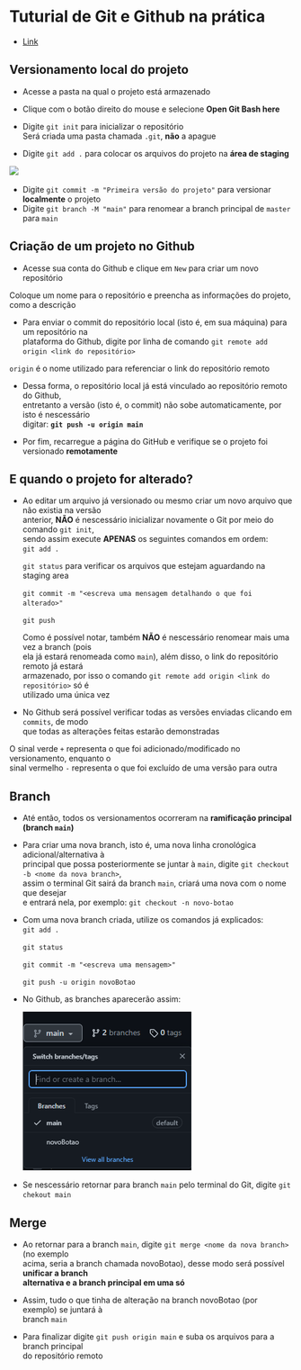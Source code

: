 # Tuturial de Git e Github na prática                   


* [Link](https://git-scm.com/downloads)
  
## Versionamento local do projeto
* Acesse a pasta na qual o projeto está armazenado
* Clique com o botão direito do mouse e selecione **Open Git Bash here**
* Digite `git init` para inicializar o repositório  
  Será criada uma pasta chamada `.git`, **não** a apague

* Digite `git add .` para colocar os arquivos do projeto na **área de staging**  
<img src="https://i1.wp.com/www.markus-gattol.name/misc/mm/si/content/git_git_add.png">  

* Digite `git commit -m "Primeira versão do projeto"` para versionar **localmente** o projeto  
* Digite `git branch -M "main"` para renomear a branch principal de `master` para `main`  
  
## Criação de um projeto no Github
* Acesse sua conta do Github e clique em `New` para criar um novo repositório
  
Coloque um nome para o repositório e preencha as informações do projeto, como a descrição
* Para enviar o commit do repositório local (isto é, em sua máquina) para um repositório na  
  plataforma do Github, digite por linha de comando `git remote add origin <link do
  repositório>` 

`origin` é o nome utilizado para referenciar o link do repositório remoto

* Dessa forma, o repositório local já está vinculado ao repositório remoto do Github,  
entretanto a versão (isto é, o commit) não sobe automaticamente, por isto é nescessário  
digitar: **`git push -u origin main`**

* Por fim, recarregue a página do GitHub e verifique se o projeto foi versionado
**remotamente**

## E quando o projeto for alterado? 

* Ao editar um arquivo já versionado ou mesmo criar um novo arquivo que não existia na versão  
anterior, **NÃO** é nescessário inicializar novamente o Git por meio do comando `git init`,  
sendo assim execute **APENAS** os seguintes comandos em ordem:  
    `git add .`

    `git status` para verificar os arquivos que estejam aguardando na staging area

    `git commit -m "<escreva uma mensagem detalhando o que foi alterado>"`

    `git push`

    Como é possível notar, também **NÃO** é nescessário renomear mais uma vez a branch (pois  
    ela já estará renomeada como `main`), além disso, o link do repositório remoto já estará  
    armazenado, por isso o comando `git remote add origin <link do repositório>` só é  
    utilizado uma única vez

* No Github será possível verificar todas as versões enviadas clicando em `commits`, de modo  
que todas as alterações feitas estarão demonstradas

O sinal verde `+` representa o que foi adicionado/modificado no versionamento, enquanto o  
sinal vermelho `-` representa o que foi excluído de uma versão para outra

## Branch 

* Até então, todos os versionamentos ocorreram  na **ramificação principal (branch `main`)**
  
* Para criar uma nova branch, isto é, uma nova linha cronológica adicional/alternativa à  
principal que possa posteriormente se juntar à `main`, digite `git checkout -b <nome da nova branch>`,  
assim o terminal Git sairá da branch `main`, criará uma nova com o nome que desejar   
e entrará nela, por exemplo: `git checkout -n novo-botao`  
* Com uma nova branch criada, utilize os comandos já explicados:  
    `git add .`   

    `git status`  

    `git commit -m "<escreva uma mensagem>"`  

    `git push -u origin novoBotao`  

* No Github, as branches aparecerão assim:  
  
    <img src="img/imgBranch.PNG">  

* Se nescessário retornar para branch `main` pelo terminal do Git, digite `git chekout main`

## Merge

* Ao retornar para a branch `main`, digite `git merge <nome da nova branch>` (no exemplo  
acima, seria a branch chamada novoBotao), desse modo será possível **unificar a branch  
alternativa e a branch principal em uma só**  

* Assim, tudo o que tinha de alteração na branch novoBotao (por exemplo) se juntará à  
branch `main`  

* Para finalizar digite `git push origin main` e suba os arquivos para a branch principal  
do repositório remoto